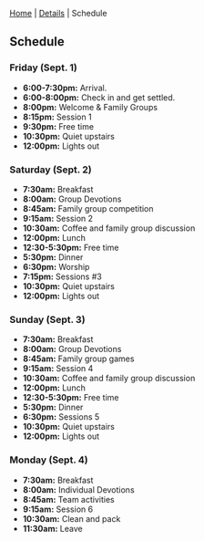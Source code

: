 [Home](/) | [Details](/details) | Schedule

## Schedule

### Friday (Sept. 1)

* **6:00-7:30pm:** Arrival.
* **6:00-8:00pm:** Check in and get settled.
* **8:00pm:** Welcome & Family Groups
* **8:15pm:** Session 1
* **9:30pm:**  Free time
* **10:30pm:** Quiet upstairs
* **12:00pm:** Lights out

### Saturday (Sept. 2)

* **7:30am:** Breakfast
* **8:00am:** Group Devotions
* **8:45am:**  Family group competition
* **9:15am:** Session 2
* **10:30am:** Coffee and family group discussion
* **12:00pm:** Lunch
* **12:30-5:30pm:** Free time
* **5:30pm:** Dinner
* **6:30pm:** Worship
* **7:15pm:** Sessions #3
* **10:30pm:** Quiet upstairs
* **12:00pm:** Lights out

### Sunday (Sept. 3)

* **7:30am:** Breakfast
* **8:00am:** Group Devotions
* **8:45am:**  Family group games
* **9:15am:** Session 4
* **10:30am:** Coffee and family group discussion
* **12:00pm:**  Lunch
* **12:30-5:30pm:** Free time
* **5:30pm:** Dinner
* **6:30pm:** Sessions 5
* **10:30pm:** Quiet upstairs
* **12:00pm:** Lights out

### Monday (Sept. 4)
* **7:30am:** Breakfast
* **8:00am:** Individual Devotions
* **8:45am:** Team activities
* **9:15am:** Session 6
* **10:30am:** Clean and pack
* **11:30am:** Leave
